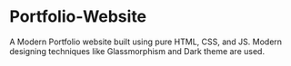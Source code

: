 # Portfolio-Website
A Modern Portfolio website built using pure HTML, CSS, and JS. Modern designing techniques like Glassmorphism and Dark theme are used.
